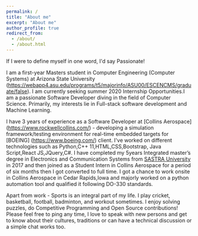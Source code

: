 ```yaml
---
permalink: /
title: "About me"
excerpt: "About me"
author_profile: true
redirect_from: 
  - /about/
  - /about.html
---
```

If I were to define myself in one word, I'd say Passionate!

I am a first-year Masters student in Computer Engineering (Computer Systems) at Arizona State University (https://webapp4.asu.edu/programs/t5/majorinfo/ASU00/ESCENCMS/graduate/false). I am currently seeking summer 2020 Internship Opportunities.I am a passionate Software Developer diving in the field of Computer Science. Primarily, my interests lie in Full-stack software development and Machine Learning.

I have 3 years of experience as a Software Developer at [Collins Aerospace] (https://www.rockwellcollins.com/) - developing a simulation framework/testing environment for real-time embedded targets for [BOEING] (https://www.boeing.com/) client. I've worked on different technologies such as Python,C++ 11,HTML,CSS,Bootstrap, Java Script,React JS,JQuery,C#. I have completed my 5years Integrated master’s degree in Electronics and Communication Systems from [SASTRA University](https://www.sastra.edu/) in 2017 and then joined as a Student Intern in Collins Aerospace for a period of six months then I got converted to full time.
I got a chance to work onsite in Collins Aerospace in Cedar Rapids,Iowa and majorly worked on a python automation tool and qualified it following DO-330 standards.

Apart from work - Sports is an integral part of my life. I play cricket, basketball, football, badminton, and workout sometimes. I enjoy solving puzzles, do Competitive Programming and Open Source contributions! Please feel free to ping any time, I love to speak with new persons and get to know about their cultures, traditions or can have a technical discussion or a simple chat works too.

